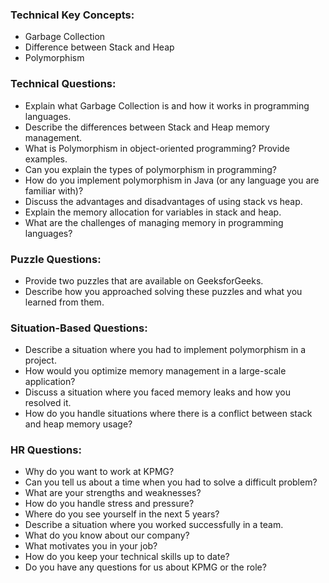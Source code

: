 ### **Technical Key Concepts:**

- Garbage Collection
- Difference between Stack and Heap
- Polymorphism

### **Technical Questions:**

- Explain what Garbage Collection is and how it works in programming languages.
- Describe the differences between Stack and Heap memory management.
- What is Polymorphism in object-oriented programming? Provide examples.
- Can you explain the types of polymorphism in programming?
- How do you implement polymorphism in Java (or any language you are familiar with)?
- Discuss the advantages and disadvantages of using stack vs heap.
- Explain the memory allocation for variables in stack and heap.
- What are the challenges of managing memory in programming languages?

### **Puzzle Questions:**

- Provide two puzzles that are available on GeeksforGeeks.
- Describe how you approached solving these puzzles and what you learned from them.

### **Situation-Based Questions:**

- Describe a situation where you had to implement polymorphism in a project.
- How would you optimize memory management in a large-scale application?
- Discuss a situation where you faced memory leaks and how you resolved it.
- How do you handle situations where there is a conflict between stack and heap memory usage?

### **HR Questions:**

- Why do you want to work at KPMG?
- Can you tell us about a time when you had to solve a difficult problem?
- What are your strengths and weaknesses?
- How do you handle stress and pressure?
- Where do you see yourself in the next 5 years?
- Describe a situation where you worked successfully in a team.
- What do you know about our company?
- What motivates you in your job?
- How do you keep your technical skills up to date?
- Do you have any questions for us about KPMG or the role?
